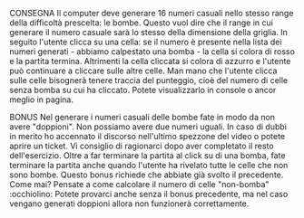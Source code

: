 CONSEGNA
Il computer deve generare 16 numeri casuali nello stesso range della difficoltà prescelta: le bombe. Questo vuol dire che il range in cui generare il numero casuale sarà lo stesso della dimensione della griglia.
In seguito l'utente clicca su una cella: se il numero è presente nella lista dei numeri generati - abbiamo calpestato una bomba - la cella si colora di rosso e la partita termina. Altrimenti la cella cliccata si colora di azzurro e l'utente può continuare a cliccare sulle altre celle.
Man mano che l'utente clicca sulle celle bisognerà tenere traccia del punteggio, cioè del numero di celle senza bomba su cui ha cliccato. Potete visualizzarlo in console o ancor meglio in pagina.

BONUS
Nel generare i numeri casuali delle bombe fate in modo da non avere "doppioni". Non possiamo avere due numeri uguali. In caso di dubbi in merito ho accennato il discorso nell'ultimo spezzone del video o potete aprire un ticket. Vi consiglio di ragionarci dopo aver completato il resto dell'esercizio.
Oltre a far terminare la partita al click su di una bomba, fate terminare la partita anche quando l'utente ha rivelato tutte le celle che non sono bombe. Questo bonus richiede che abbiate già svolto il precedente. Come mai? Pensate a come calcolare il numero di celle "non-bomba" :occhiolino: Potete provarci anche senza il bonus precedente, ma nel caso vengano generati doppioni allora non funzionerà correttamente.